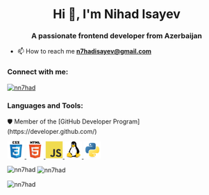 <h1 align="center">Hi 👋, I'm Nihad Isayev</h1>
<h3 align="center">A passionate frontend developer from Azerbaijan</h3>

- 📫 How to reach me **n7hadisayev@gmail.com**

<h3 align="left">Connect with me:</h3>
<p align="left">
<a href="https://instagram.com/nn7had" target="blank"><img align="center" src="https://raw.githubusercontent.com/rahuldkjain/github-profile-readme-generator/master/src/images/icons/Social/instagram.svg" alt="nn7had" height="30" width="40" /></a>
</p>

<h3 align="left">Languages and Tools:</h3>
🛡️ Member of the [GitHub Developer Program](https://developer.github.com/)
<p align="left"> <a href="https://www.w3schools.com/css/" target="_blank" rel="noreferrer"> <img src="https://raw.githubusercontent.com/devicons/devicon/master/icons/css3/css3-original-wordmark.svg" alt="css3" width="40" height="40"/> </a> <a href="https://www.w3.org/html/" target="_blank" rel="noreferrer"> <img src="https://raw.githubusercontent.com/devicons/devicon/master/icons/html5/html5-original-wordmark.svg" alt="html5" width="40" height="40"/> </a> <a href="https://developer.mozilla.org/en-US/docs/Web/JavaScript" target="_blank" rel="noreferrer"> <img src="https://raw.githubusercontent.com/devicons/devicon/master/icons/javascript/javascript-original.svg" alt="javascript" width="40" height="40"/> </a> <a href="https://www.linux.org/" target="_blank" rel="noreferrer"> <img src="https://raw.githubusercontent.com/devicons/devicon/master/icons/linux/linux-original.svg" alt="linux" width="40" height="40"/> </a> <a href="https://www.python.org" target="_blank" rel="noreferrer"> <img src="https://raw.githubusercontent.com/devicons/devicon/master/icons/python/python-original.svg" alt="python" width="40" height="40"/> </a> </p>

<p><img align="left" src="https://github-readme-stats.vercel.app/api/top-langs?username=nn7had&show_icons=true&locale=en&layout=compact" alt="nn7had" /></p>

<p>&nbsp;<img align="center" src="https://github-readme-stats.vercel.app/api?username=nn7had&show_icons=true&locale=en" alt="nn7had" /></p>

<p><img align="center" src="https://github-readme-streak-stats.herokuapp.com/?user=nn7had&" alt="nn7had" /></p>


